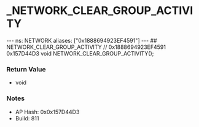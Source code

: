 # _NETWORK_CLEAR_GROUP_ACTIVITY

--- ns: NETWORK aliases: ["0x1888694923EF4591"] --- ## NETWORK_CLEAR_GROUP_ACTIVITY  // 0x1888694923EF4591 0x157D44D3 void NETWORK_CLEAR_GROUP_ACTIVITY();

### Return Value
* void

### Notes
* AP Hash: 0x0x157D44D3
* Build: 811

